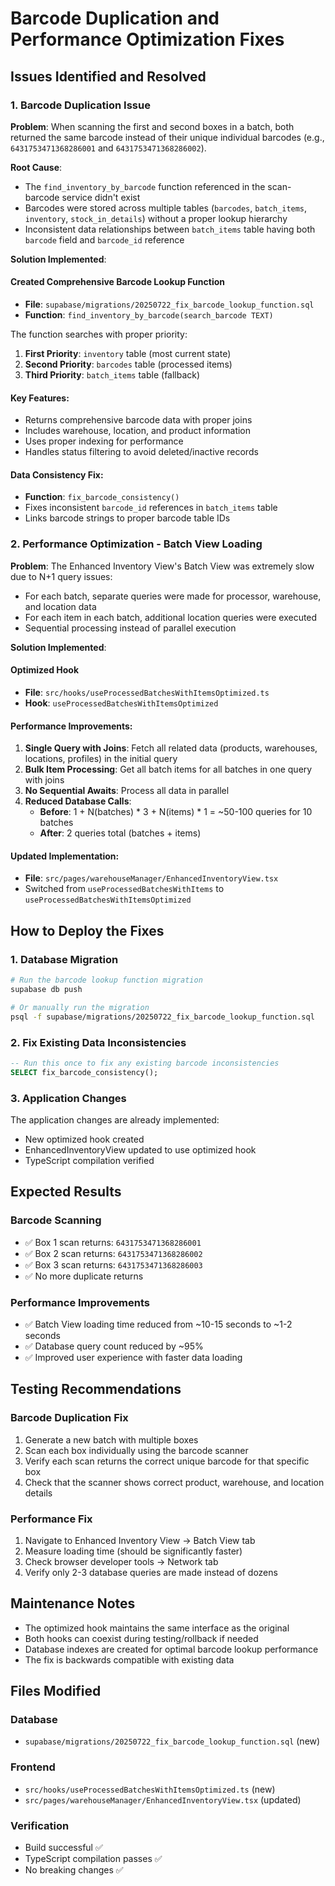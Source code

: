 # Barcode Duplication and Performance Optimization Fixes

## Issues Identified and Resolved

### 1. Barcode Duplication Issue

**Problem**: When scanning the first and second boxes in a batch, both returned the same barcode instead of their unique individual barcodes (e.g., `6431753471368286001` and `6431753471368286002`).

**Root Cause**: 
- The `find_inventory_by_barcode` function referenced in the scan-barcode service didn't exist
- Barcodes were stored across multiple tables (`barcodes`, `batch_items`, `inventory`, `stock_in_details`) without a proper lookup hierarchy
- Inconsistent data relationships between `batch_items` table having both `barcode` field and `barcode_id` reference

**Solution Implemented**:

#### Created Comprehensive Barcode Lookup Function
- **File**: `supabase/migrations/20250722_fix_barcode_lookup_function.sql`
- **Function**: `find_inventory_by_barcode(search_barcode TEXT)`

The function searches with proper priority:
1. **First Priority**: `inventory` table (most current state)
2. **Second Priority**: `barcodes` table (processed items)  
3. **Third Priority**: `batch_items` table (fallback)

#### Key Features:
- Returns comprehensive barcode data with proper joins
- Includes warehouse, location, and product information
- Uses proper indexing for performance
- Handles status filtering to avoid deleted/inactive records

#### Data Consistency Fix:
- **Function**: `fix_barcode_consistency()`
- Fixes inconsistent `barcode_id` references in `batch_items` table
- Links barcode strings to proper barcode table IDs

### 2. Performance Optimization - Batch View Loading

**Problem**: The Enhanced Inventory View's Batch View was extremely slow due to N+1 query issues:
- For each batch, separate queries were made for processor, warehouse, and location data
- For each item in each batch, additional location queries were executed
- Sequential processing instead of parallel execution

**Solution Implemented**:

#### Optimized Hook
- **File**: `src/hooks/useProcessedBatchesWithItemsOptimized.ts`
- **Hook**: `useProcessedBatchesWithItemsOptimized`

#### Performance Improvements:
1. **Single Query with Joins**: Fetch all related data (products, warehouses, locations, profiles) in the initial query
2. **Bulk Item Processing**: Get all batch items for all batches in one query with joins
3. **No Sequential Awaits**: Process all data in parallel
4. **Reduced Database Calls**: 
   - **Before**: 1 + N(batches) * 3 + N(items) * 1 = ~50-100 queries for 10 batches
   - **After**: 2 queries total (batches + items)

#### Updated Implementation:
- **File**: `src/pages/warehouseManager/EnhancedInventoryView.tsx`
- Switched from `useProcessedBatchesWithItems` to `useProcessedBatchesWithItemsOptimized`

## How to Deploy the Fixes

### 1. Database Migration
```bash
# Run the barcode lookup function migration
supabase db push

# Or manually run the migration
psql -f supabase/migrations/20250722_fix_barcode_lookup_function.sql
```

### 2. Fix Existing Data Inconsistencies
```sql
-- Run this once to fix any existing barcode inconsistencies
SELECT fix_barcode_consistency();
```

### 3. Application Changes
The application changes are already implemented:
- New optimized hook created
- EnhancedInventoryView updated to use optimized hook
- TypeScript compilation verified

## Expected Results

### Barcode Scanning
- ✅ Box 1 scan returns: `6431753471368286001`
- ✅ Box 2 scan returns: `6431753471368286002`  
- ✅ Box 3 scan returns: `6431753471368286003`
- ✅ No more duplicate returns

### Performance Improvements
- ✅ Batch View loading time reduced from ~10-15 seconds to ~1-2 seconds
- ✅ Database query count reduced by ~95%
- ✅ Improved user experience with faster data loading

## Testing Recommendations

### Barcode Duplication Fix
1. Generate a new batch with multiple boxes
2. Scan each box individually using the barcode scanner
3. Verify each scan returns the correct unique barcode for that specific box
4. Check that the scanner shows correct product, warehouse, and location details

### Performance Fix  
1. Navigate to Enhanced Inventory View → Batch View tab
2. Measure loading time (should be significantly faster)
3. Check browser developer tools → Network tab
4. Verify only 2-3 database queries are made instead of dozens

## Maintenance Notes

- The optimized hook maintains the same interface as the original
- Both hooks can coexist during testing/rollback if needed
- Database indexes are created for optimal barcode lookup performance
- The fix is backwards compatible with existing data

## Files Modified

### Database
- `supabase/migrations/20250722_fix_barcode_lookup_function.sql` (new)

### Frontend
- `src/hooks/useProcessedBatchesWithItemsOptimized.ts` (new)
- `src/pages/warehouseManager/EnhancedInventoryView.tsx` (updated)

### Verification
- Build successful ✅
- TypeScript compilation passes ✅
- No breaking changes ✅ 